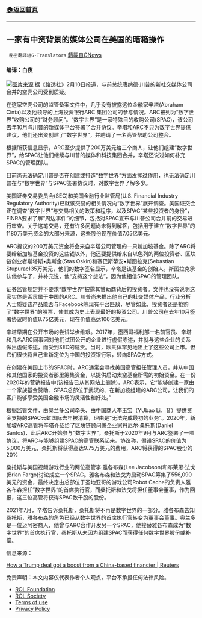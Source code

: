 ###  [:house:返回首頁](https://github.com/ourhimalayas/txt)
---


## 一家有中资背景的媒体公司在美国的暗箱操作
` 秘密翻譯組G-Translators` [轉載自GNews](https://gnews.org/zh-hans/1986328/)

#### 编译：白夜
![](https://assets.gnews.org/wp-content/uploads/2022/02/16445243191.png)[图片来源](https://gnews.org/4573fbe8-0c01-4269-93e0-2345a01493d1)
据《路透社》2月10日报道，与前总统唐纳德·川普的新社交媒体公司合并的空壳公司受到质疑。

在这家空壳公司的监管备案文件中，几乎没有披露这位金融家辛塔(Abraham Cinta)以及他领导的上海投资银行ARC 集团公司的参与情况。ARC被列为“数字世界”收购公司的“财务顾问”。“数字世界”是一家特殊目的收购公司(SPAC)，该公司去年10月与川普的新媒体平台签署了合并协议。辛塔和ARC不只为数字世界提供建议，他们还出资创建了“数字世界”，并聘请了一名高管帮助公司整合。

根据所获信息显示，ARC至少提供了200万美元给三个商人，让他们组建“数字世界”，给SPAC让他们继续与川普的媒体和科技集团合并，辛塔还说过如何补充SPAC的管理团队。

目前尚无法确定川普是否在创建或打造“数字世界”方面发挥过作用，也无法确定川普在与“数字世界”与SPAC签署协议时，对数字世界了解多少。

美国证券交易委员会(SEC)和美国金融行业监管局(U.S. Financial Industry Regulatory Authority)已就该交易的相关情况向“数字世界”展开调查。美国证交会正在调查”数字世界“与交易相关的政策和程序，以及SPAC“某些投资者的身份”，FINRA要求了解“周边事件”的细节，包括对SPAC宣布与川普公司合并前的交易进行审查。关于这笔交易，还有许多问题尚未得到解答，包括用于建立“数字世界”的1180万美元资金的大部分来源，这些股份现在价值7.05亿美元。

ARC提议的200万美元资金将会来自辛塔公司管理的一只新加坡基金。除了ARC将要给新加坡基金投资的这些钱以外，他还要提供给来自以色列的两位投资者、区块链创业者斯塔斯•奥斯金(Stas Oskin)和塞巴斯蒂安•斯图拉克(Sebastian Stupurac)35万美元，他们的数字签名显示，辛塔是该基金的创始人。斯图拉克承认他参与了，并补充说，他“支持这个想法”，因为他相信SPAC的管理团队。

证券监管规定并不要求“数字世界”披露其赞助商背后的投资者。文件也没有说明这家实体是否隶属于中国的ARC。川普尚未推出他自己的社交媒体产品，行业分析人士质疑该产品能否与Facebook等现有平台匹敌，尽管如此，投资者还是抢购了”数字世界“的股票，使其成为史上表现最好的投资公司。川普公司在去年10月签署协议时价值8.75亿美元，现在价值高达106亿美元。

辛塔早期在公开市场的尝试举步维艰。2017年，墨西哥福利部一名前官员、辛塔和几名ARC同事因对他们试图公开的企业进行虚假陈述，并就与这些企业的关系做出虚假陈述，而受到SEC的谴责。当时，欧共体罕见地阻止了这些公司上市。但它们很快将自己重新定位为中国的投资银行家，转向SPAC方式。

在创建在美国上市的SPAC时，ARC通常会寻找美国高管担任管理人员，并从中国和其他国家的投资者那里筹集资金，以提供启动太空基金所需的初始资金。在一份2020年的营销报告中(该报告已从其网站上删除)，ARC表示，它“能够创建一家由一个家族基金赞助、SPAC总部位于武汉的、在新加坡组建的ARC公司，让我们的客户能够享受美国金融市场的灵活性和好处。”

根据监管文件，由奥兰多公司牵头、由中国商人李玉宝（YUbao Li，音）提供资金支持的SPAC云虹国际去年被清算，理由是“无法完成最初的业务”。2020年，新加坡ARC高管将辛塔介绍给了区块链顾问兼企业家丹尼尔·桑托斯(Daniel Santos)，此后ARC开始参与”数字世界“。桑托斯于2020年9月与ARC签署了一项协议，将ARC与能够组建SPAC的高管联系起来。协议称，假设SPAC的价值为5,000万美元，桑托斯将获得高达9.75万美元的费用，ARC将获得的SPAC股份的20%

桑托斯与美国视频游戏行业的两位高管李·雅各布森(Lee Jacobson)和布莱恩·法戈(Brian Fargo)讨论成立一个SPAC。雅各布森和法戈为启动SPAC筹集了556,090美元的资金，最终决定由总部位于圣地亚哥的游戏公司Robot Cache的负责人雅各布森担任”数字世界“的首席执行官，而桑托斯和法戈将担任董事会董事，作为回报，这三位高管将获得SPAC数千股的股份。

2021年7月，辛塔告诉桑托斯，桑托斯将不再是数字世界的一部分。雅各布森告知桑托斯，雅各布森的角色已经从数字世界的首席执行官转变为董事会董事。奥兰多是一位迈阿密商人，他曾与ARC合作开发另一个SPAC，他接替雅各布森成为”数字世界“的首席执行官，桑托斯从未因为组建SPAC而获得任何数字世界股份或补偿。

信息来源：

[How a Trump deal got a boost from a China-based financier | Reuters](https://www.reuters.com/business/how-china-based-dealmaker-got-shell-company-trumps-deal-off-ground-2022-02-10/)

 

免责声明：本文内容仅代表作者个人观点，平台不承担任何法律风险。

- [ROL Foundation](https://rolfoundation.org/)
- [ROL Society](https://rolsociety.org/)
- [Terms of use](https://gnews.org/terms-of-use-3/)
- [Privacy Policy](https://gnews.org/privacy-policy/)
